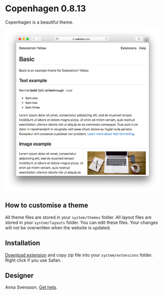 # Copenhagen 0.8.13

 Copenhagen is a beautiful theme.

<p align="center"><img src="basic-screenshot.png?raw=true" alt="Screenshot"></p>

## How to customise a theme

All theme files are stored in your `system/themes` folder. All layout files are stored in your `system/layouts` folder. You can edit these files. Your changes will not be overwritten when the website is updated.

## Installation

[Download extension](https://github.com/annaesvensson/yellow-copenhagen/archive/main.zip) and copy zip file into your `system/extensions` folder. Right click if you use Safari.

## Designer

Anna Svensson. [Get help](https://datenstrom.se/yellow/help/).
